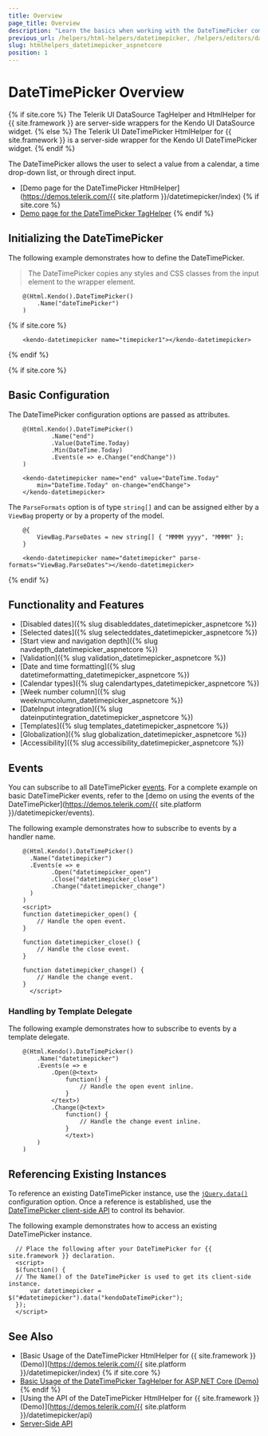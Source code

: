 ```yaml
---
title: Overview
page_title: Overview
description: "Learn the basics when working with the DateTimePicker component for {{ site.framework }}."
previous_url: /helpers/html-helpers/datetimepicker, /helpers/editors/datetimepicker/overview
slug: htmlhelpers_datetimepicker_aspnetcore
position: 1
---
```


# DateTimePicker Overview

{% if site.core %}
The Telerik UI DataSource TagHelper and HtmlHelper for {{ site.framework }} are server-side wrappers for the Kendo UI DataSource widget.
{% else %}
The Telerik UI DateTimePicker HtmlHelper for {{ site.framework }} is a server-side wrapper for the Kendo UI DateTimePicker widget.
{% endif %}

The DateTimePicker allows the user to select a value from a calendar, a time drop-down list, or through direct input.

* [Demo page for the DateTimePicker HtmlHelper](https://demos.telerik.com/{{ site.platform }}/datetimepicker/index)
{% if site.core %}
* [Demo page for the DateTimePicker TagHelper](https://demos.telerik.com/aspnet-core/datetimepicker/tag-helper)
{% endif %}

## Initializing the DateTimePicker

The following example demonstrates how to define the DateTimePicker.

> The DateTimePicker copies any styles and CSS classes from the input element to the wrapper element.

```HtmlHelper
    @(Html.Kendo().DateTimePicker()
        .Name("dateTimePicker")
    )
```
{% if site.core %}
```TagHelper
    <kendo-datetimepicker name="timepicker1"></kendo-datetimepicker>
```
{% endif %}

{% if site.core %}
## Basic Configuration

The DateTimePicker configuration options are passed as attributes.

```HtmlHelper
    @(Html.Kendo().DateTimePicker()
            .Name("end")
            .Value(DateTime.Today)
            .Min(DateTime.Today)
            .Events(e => e.Change("endChange"))
    )
```
```TagHelper
    <kendo-datetimepicker name="end" value="DateTime.Today"
        min="DateTime.Today" on-change="endChange">
    </kendo-datetimepicker>
```

The `ParseFormats` option is of type `string[]` and can be assigned either by a `ViewBag` property or by a property of the model.

        @{
            ViewBag.ParseDates = new string[] { "MMMM yyyy", "MMMM" };
        }

        <kendo-datetimepicker name="datetimepicker" parse-formats="ViewBag.ParseDates"></kendo-datetimepicker>
{% endif %}

## Functionality and Features

* [Disabled dates]({% slug disableddates_datetimepicker_aspnetcore %})
* [Selected dates]({% slug selecteddates_datetimepicker_aspnetcore %})
* [Start view and navigation depth]({% slug navdepth_datetimepicker_aspnetcore %})
* [Validation]({% slug validation_datetimepicker_aspnetcore %})
* [Date and time formatting]({% slug datetimeformatting_datetimepicker_aspnetcore %})
* [Calendar types]({% slug calendartypes_datetimepicker_aspnetcore %})
* [Week number column]({% slug weeknumcolumn_datetimepicker_aspnetcore %})
* [DateInput integration]({% slug dateinputintegration_datetimepicker_aspnetcore %})
* [Templates]({% slug templates_datetimepicker_aspnetcore %})
* [Globalization]({% slug globalization_datetimepicker_aspnetcore %})
* [Accessibility]({% slug accessibility_datetimepicker_aspnetcore %})

## Events

You can subscribe to all DateTimePicker [events](/api/datetimepicker). For a complete example on basic DateTimePicker events, refer to the [demo on using the events of the DateTimePicker](https://demos.telerik.com/{{ site.platform }}/datetimepicker/events).

The following example demonstrates how to subscribe to events by a handler name.

```HtmlHelper
    @(Html.Kendo().DateTimePicker()
      .Name("datetimepicker")
      .Events(e => e
            .Open("datetimepicker_open")
            .Close("datetimepicker_close")
            .Change("datetimepicker_change")
      )
    )
    <script>
    function datetimepicker_open() {
        // Handle the open event.
    }

    function datetimepicker_close() {
        // Handle the close event.
    }

    function datetimepicker_change() {
        // Handle the change event.
    }
      </script>
```

### Handling by Template Delegate

The following example demonstrates how to subscribe to events by a template delegate.

```HtmlHelper
    @(Html.Kendo().DateTimePicker()
        .Name("datetimepicker")
        .Events(e => e
            .Open(@<text>
                function() {
                    // Handle the open event inline.
                }
            </text>)
            .Change(@<text>
                function() {
                    // Handle the change event inline.
                }
                </text>)
        )
    )
```

## Referencing Existing Instances

To reference an existing  DateTimePicker instance, use the [`jQuery.data()`](http://api.jquery.com/jQuery.data/) configuration option. Once a reference is established, use the [DateTimePicker client-side API](https://docs.telerik.com/kendo-ui/api/javascript/ui/datetimepicker#methods) to control its behavior.

The following example demonstrates how to access an existing DateTimePicker instance.

      // Place the following after your DateTimePicker for {{ site.framework }} declaration.
      <script>
      $(function() {
      // The Name() of the DateTimePicker is used to get its client-side instance.
          var datetimepicker = $("#datetimepicker").data("kendoDateTimePicker");
      });
      </script>

## See Also

* [Basic Usage of the DateTimePicker HtmlHelper for {{ site.framework }} (Demo)](https://demos.telerik.com/{{ site.platform }}/datetimepicker/index)
{% if site.core %}
* [Basic Usage of the DateTimePicker TagHelper for ASP.NET Core (Demo)](https://demos.telerik.com/aspnet-core/datetimepicker/tag-helper)
{% endif %}
* [Using the API of the DateTimePicker HtmlHelper for {{ site.framework }} (Demo)](https://demos.telerik.com/{{ site.platform }}/datetimepicker/api)
* [Server-Side API](/api/datetimepicker)
